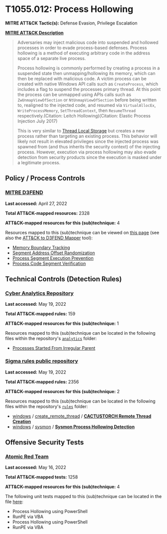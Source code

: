 # T1055.012: Process Hollowing
**MITRE ATT&CK Tactic(s):** Defense Evasion, Privilege Escalation

**[MITRE ATT&CK Description](https://attack.mitre.org/techniques/T1055/012)**
<blockquote>Adversaries may inject malicious code into suspended and hollowed processes in order to evade process-based defenses. Process hollowing is a method of executing arbitrary code in the address space of a separate live process.  

Process hollowing is commonly performed by creating a process in a suspended state then unmapping/hollowing its memory, which can then be replaced with malicious code. A victim process can be created with native Windows API calls such as <code>CreateProcess</code>, which includes a flag to suspend the processes primary thread. At this point the process can be unmapped using APIs calls such as <code>ZwUnmapViewOfSection</code> or <code>NtUnmapViewOfSection</code>  before being written to, realigned to the injected code, and resumed via <code>VirtualAllocEx</code>, <code>WriteProcessMemory</code>, <code>SetThreadContext</code>, then <code>ResumeThread</code> respectively.(Citation: Leitch Hollowing)(Citation: Elastic Process Injection July 2017)

This is very similar to [Thread Local Storage](https://attack.mitre.org/techniques/T1055/005) but creates a new process rather than targeting an existing process. This behavior will likely not result in elevated privileges since the injected process was spawned from (and thus inherits the security context) of the injecting process. However, execution via process hollowing may also evade detection from security products since the execution is masked under a legitimate process. </blockquote>

## Policy / Process Controls
### [MITRE D3FEND](https://d3fend.mitre.org/)
**Last accessed:** April 27, 2022

**Total ATT&CK-mapped resources:** 2328

**ATT&CK-mapped resources for this (sub)technique:** 4

Resources mapped to this (sub)technique can be viewed on [this page](https://d3fend.mitre.org/) (see also the [ATT&CK to D3FEND Mapper](https://d3fend.mitre.org/tools/attack-mapper) tool):

* [Memory Boundary Tracking](https://d3fend.mitre.org/techniques/d3f:MemoryBoundaryTracking)
* [Segment Address Offset Randomization](https://d3fend.mitre.org/techniques/d3f:SegmentAddressOffsetRandomization)
* [Process Segment Execution Prevention](https://d3fend.mitre.org/techniques/d3f:ProcessSegmentExecutionPrevention)
* [Process Code Segment Verification](https://d3fend.mitre.org/techniques/d3f:ProcessCodeSegmentVerification)

## Technical Controls (Detection Rules)
### [Cyber Analytics Repository](https://car.mitre.org)
**Last accessed:** May 19, 2022

**Total ATT&CK-mapped rules:** 159

**ATT&CK-mapped resources for this (sub)technique:** 1

Resources mapped to this (sub)technique can be located in the following files within the repository's <code>[analytics](https://github.com/mitre-attack/car/blob/master/analytics)</code> folder:

* [Processes Started From Irregular Parent](https://github.com/mitre-attack/car/tree/master/analytics/CAR-2020-11-004.yaml)

### [Sigma rules public repository](https://github.com/SigmaHQ/sigma)
**Last accessed:** May 19, 2022

**Total ATT&CK-mapped rules:** 2356

**ATT&CK-mapped resources for this (sub)technique:** 2

Resources mapped to this (sub)technique can be located in the following files within the repository's <code>[rules](https://github.com/SigmaHQ/sigma/tree/master/rules)</code> folder:

* [windows](https://github.com/SigmaHQ/sigma/tree/master/rules/windows/) / [create_remote_thread](https://github.com/SigmaHQ/sigma/tree/master/rules/windows/create_remote_thread/) / **[CACTUSTORCH Remote Thread Creation](https://github.com/SigmaHQ/sigma/blob/master/rules/windows/create_remote_thread/sysmon_cactustorch.yml)**
* [windows](https://github.com/SigmaHQ/sigma/tree/master/rules/windows/) / [sysmon](https://github.com/SigmaHQ/sigma/tree/master/rules/windows/sysmon/) / **[Sysmon Process Hollowing Detection](https://github.com/SigmaHQ/sigma/blob/master/rules/windows/sysmon/sysmon_process_hollowing.yml)**


## Offensive Security Tests
### [Atomic Red Team](https://github.com/redcanaryco/atomic-red-team)
**Last accessed:** May 16, 2022

**Total ATT&CK-mapped tests:** 1258

**ATT&CK-mapped resources for this (sub)technique:** 4

The following unit tests mapped to this (sub)technique can be located in the file [here](https://github.com/redcanaryco/atomic-red-team/tree/master/atomics/T1055.012/T1055.012.yaml):

* Process Hollowing using PowerShell
* RunPE via VBA
* Process Hollowing using PowerShell
* RunPE via VBA

